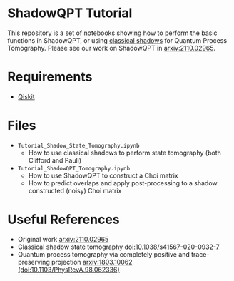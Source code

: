 # ShadowQPT Tutorial
This repository is a set of notebooks showing how to perform the basic functions in ShadowQPT, or using [classical shadows](https://www.nature.com/articles/s41567-020-0932-7) for Quantum Process Tomography. 
Please see our work on ShadowQPT in [arxiv:2110.02965](https://arxiv.org/abs/2110.02965).

# Requirements
* [Qiskit](https://qiskit.org/)

# Files
* `Tutorial_Shadow_State_Tomography.ipynb`
  - How to use classical shadows to perform state tomography (both Clifford and Pauli)
* `Tutorial_ShadowQPT_Tomography.ipynb`
  - How to use ShadowQPT to construct a Choi matrix 
  - How to predict overlaps and apply post-processing to a shadow constructed (noisy) Choi matrix

# Useful References
* Original work [arxiv:2110.02965](https://arxiv.org/abs/2110.02965)
* Classical shadow state tomography [doi:10.1038/s41567-020-0932-7](https://www.nature.com/articles/s41567-020-0932-7)
* Quantum process tomography via completely positive and trace-preserving projection [arxiv:1803.10062 (doi:10.1103/PhysRevA.98.062336)](https://arxiv.org/abs/1803.10062)

